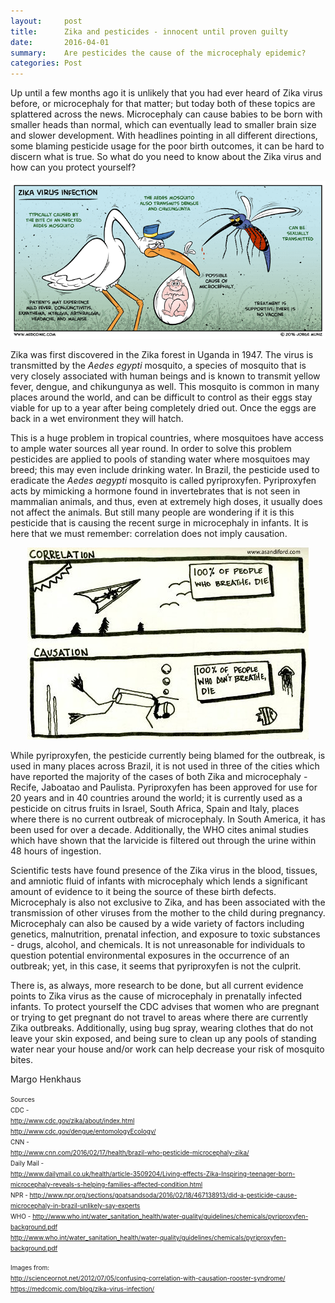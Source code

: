 ```yaml
---
layout:     post
title:      Zika and pesticides - innocent until proven guilty
date:       2016-04-01
summary:    Are pesticides the cause of the microcephaly epidemic?
categories: Post
---
```

Up until a few months ago it is unlikely that you had ever heard of Zika virus before, or microcephaly for that matter; but today 
both of these topics are splattered across the news. Microcephaly can cause babies to be born with smaller heads than normal, which 
can eventually lead to smaller brain size and slower development. With headlines pointing in all different directions, some blaming 
pesticide usage for the poor birth outcomes, it can be hard to discern what is true. So what do you need to know about the Zika virus 
and how can you protect yourself?

<center><img src="https://raw.githubusercontent.com/agonyantibodies/agonyantibodies.github.io/master/images/Zika%20stork.png"/></center>

Zika was first discovered in the Zika forest in Uganda in 1947. The virus is transmitted by the <i> Aedes egypti </i> mosquito, 
a species of mosquito that is very closely associated with human beings and is known to transmit yellow fever, dengue, and 
chikungunya as well. This mosquito is common in many places around the world, and can be difficult to control as their eggs stay 
viable for up to a year after being completely dried out. Once the eggs are back in a wet environment they will hatch. 

This is a huge problem in tropical countries, where mosquitoes have access to ample water sources all year round.  In order to solve 
this problem pesticides are applied to pools of standing water where mosquitoes may breed; this may even include drinking water. In 
Brazil, the pesticide used to eradicate the <i> Aedes aegypti </i> mosquito is called pyriproxyfen. Pyriproxyfen acts by mimicking 
a hormone found in invertebrates that is not seen in mammalian animals, and thus, even at extremely high doses, it usually does not 
affect the animals. But still many people are wondering if it is this pesticide that is causing the recent surge in microcephaly in 
infants. It is here that we must remember: correlation does not imply causation.

<center><img src="https://raw.githubusercontent.com/agonyantibodies/agonyantibodies.github.io/master/images/causation.jpg"/></center>

While pyriproxyfen, the pesticide currently being blamed for the outbreak, is used in many places across Brazil, it is not used in 
three of the cities which have reported the majority of the cases of both Zika and microcephaly - Recife, Jaboatao and Paulista. 
Pyriproxyfen has been approved for use for 20 years and in 40 countries around the world; it is currently used as a pesticide on 
citrus fruits in Israel, South Africa, Spain and Italy, places where there is no current outbreak of microcephaly. In South America, 
it has been used for over a decade. Additionally, the WHO cites animal studies which have shown that the larvicide is filtered out through 
the urine within 48 hours of ingestion. 

Scientific tests have found presence of the Zika virus in the blood, tissues, and amniotic fluid of infants with microcephaly which 
lends a significant amount of evidence to it being the source of these birth defects. Microcephaly is also not exclusive to Zika, and 
has been associated with the transmission of other viruses from the mother to the child during pregnancy. 
Microcephaly can also be caused by a wide variety of factors including genetics, malnutrition, prenatal infection, and exposure to 
toxic substances - drugs, alcohol, and chemicals. It is not unreasonable for individuals to question potential environmental exposures 
in the occurrence of an outbreak; yet, in this case, it seems that pyriproxyfen is not the culprit.

There is, as always, more research to be done, but all current evidence points to Zika virus as the cause of microcephaly in 
prenatally infected infants. To protect yourself the CDC advises that women who are pregnant or trying to get pregnant do not travel 
to areas where there are currently Zika outbreaks. Additionally, using bug spray, wearing clothes that do not leave your skin exposed, 
and being sure to clean up any pools of standing water near your house and/or work can help decrease your risk of mosquito bites. 

Margo Henkhaus

<font size='1'> Sources<br>
CDC - <br>
http://www.cdc.gov/zika/about/index.html <br>
http://www.cdc.gov/dengue/entomologyEcology/ <br>
CNN - <br>
http://www.cnn.com/2016/02/17/health/brazil-who-pesticide-microcephaly-zika/ <br>
Daily Mail - <br>
http://www.dailymail.co.uk/health/article-3509204/Living-effects-Zika-Inspiring-teenager-born-microcephaly-reveals-s-helping-families-affected-condition.html <br>
NPR - http://www.npr.org/sections/goatsandsoda/2016/02/18/467138913/did-a-pesticide-cause-microcephaly-in-brazil-unlikely-say-experts <br>
WHO - http://www.who.int/water_sanitation_health/water-quality/guidelines/chemicals/pyriproxyfen-background.pdf <br>
http://www.who.int/water_sanitation_health/water-quality/guidelines/chemicals/pyriproxyfen-background.pdf <br>

Images from: <br>
http://scienceornot.net/2012/07/05/confusing-correlation-with-causation-rooster-syndrome/ <br>
https://medcomic.com/blog/zika-virus-infection/ <br>
</font>
